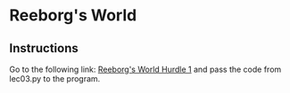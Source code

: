# Reeborg's World

## Instructions 
Go to the following link: [Reeborg's World Hurdle 1](https://reeborg.ca/reeborg.html?lang=en&mode=python&menu=worlds%2Fmenus%2Freeborg_intro_en.json&name=Hurdle%201&url=worlds%2Ftutorial_en%2Fhurdle1.json) and pass the code from lec03.py to the program.
